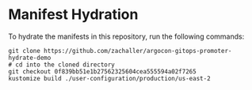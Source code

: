 # Manifest Hydration

To hydrate the manifests in this repository, run the following commands:

```shell
git clone https://github.com/zachaller/argocon-gitops-promoter-hydrate-demo
# cd into the cloned directory
git checkout 0f839bb51e1b27562325604cea555594a02f7265
kustomize build ./user-configuration/production/us-east-2
```
